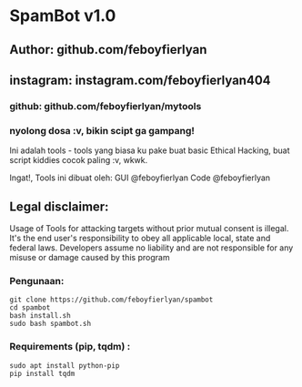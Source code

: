 # SpamBot v1.0
## Author: github.com/feboyfierlyan
## instagram: instagram.com/feboyfierlyan404
### github: github.com/feboyfierlyan/mytools
### nyolong dosa :v, bikin scipt ga gampang!

Ini adalah tools - tools yang biasa ku pake buat basic Ethical Hacking,
buat script kiddies cocok paling :v, wkwk.

Ingat!, Tools ini dibuat oleh:
GUI	@feboyfierlyan
Code	@feboyfierlyan

## Legal disclaimer:
Usage of Tools for attacking targets without prior mutual consent is illegal. It's the end user's responsibility to obey all applicable local, state and federal laws. Developers assume no liability and are not responsible for any misuse or damage caused by this program 


### Pengunaan:
```
git clone https://github.com/feboyfierlyan/spambot
cd spambot
bash install.sh
sudo bash spambot.sh
```

### Requirements (pip, tqdm) :
```
sudo apt install python-pip
pip install tqdm

```
